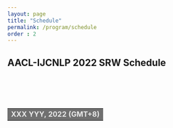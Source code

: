 ```yaml
---
layout: page
title: "Schedule"
permalink: /program/schedule
order : 2
---
```


<style>
.abs_input, .abs_input:hover {
    display: inline-block;
    width: 35px;
    height: 20px;
    background: #29ABE0;
    text-align: center;
    text-decoration: none;
    font-size: 10px;
    font-weight: bold;
    border-radius: 5px;
    color: white;
    font-weight: bold;
    line-height: 20px;
}
.pdf_input, .pdf_input:hover {
    display: inline-block;
    width: 35px;
    height: 20px;
    background: #2471A3;
    text-align: center;
    text-decoration: none;
    font-size: 10px;
    font-weight: bold;
    border-radius: 5px;
    color: white;
    font-weight: bold;
    line-height: 20px;
}
.video_input, .video_input:hover {
    display: inline-block;
    width: 45px;
    height: 20px;
    background: #1ABC9C;
    text-align: center;
    text-decoration: none;
    font-size: 10px;
    font-weight: bold;
    border-radius: 5px;
    color: white;
    font-weight: bold;
    line-height: 20px;
}
</style>

## AACL-IJCNLP 2022 SRW Schedule
<div style="float:left; width:70%; font-size: 15px;"> <table> <tbody>
<tr bgcolor="#707070"> <td colspan="2"> <font color="#e9e9e9"> <b>XXX YYY, 2022 (GMT+8)</b> </font> </td> </tr>

<!--<tr bgcolor="#a0a0a0">
  <td> 08:45 - 09:00 </td>
  <td> Welcome and Opening Remarks 
  <a class='pdf_input' href="{{ site.baseurl }}/pdfs/opening_remarks_aacl2020srw.pdf">pdf</a>
  </td>
</tr>

<tr bgcolor="#d0d0d0">
  <td> 09:00 - 10:00 </td>
  <td> <b>Keynote Address</b> </td>
</tr>

<tr bgcolor="#ededed">
  <td colspan="2" style="font-size: small;">
  <b>Societal Impacts of NLP: How and When to Integrate Them into Your Research (and How to Make Time for That) </b>
  <a class='pdf_input' href="{{ site.baseurl }}/pdfs/Bender-AACL-SRW-2020.pdf">pdf</a>
  <br>
  <i>Emily M. Bender, University of Washington</i>
  </td>
</tr>

<tr bgcolor="#d0d0d0">
  <td> 10:00 - 11:00 </td>
  <td>
  <b>Session SRW1 - Advanced Models</b> <br> 
  <i>Chair: Katharina Kann, University of Colorado</i>
  </td>
</tr>

<tr bgcolor="#ededed">
  <td colspan="2" style="font-size: small;">
  <b>Text Classification through Glyph-aware Disentangled Character Embedding and Semantic Sub-character Augmentation</b>
  <a class='pdf_input' href="https://www.aclweb.org/anthology/2020.aacl-srw.1.pdf">pdf</a>
  <a class='abs_input' href="{{ site.baseurl }}/accepted/1040.html">abs</a>
  <a class='video_input' href="https://www.youtube.com/watch?v=EWo5yKSJah0">video</a>
  <br>
  <em>Takumi Aoki,&nbsp;Shunsuke Kitada,&nbsp;Hitoshi Iyatomi</em><br>
  Hosei University
  </td>
</tr>

<tr bgcolor="#ededed">
  <td colspan="2" style="font-size: small;">
  <b>Two-Headed Monster and Crossed Co-Attention Networks</b>
  <a class='pdf_input' href="https://www.aclweb.org/anthology/2020.aacl-srw.2.pdf">pdf</a>
  <a class='abs_input' href="{{ site.baseurl }}/accepted/1049.html">abs</a>
  <a class='video_input' href="https://www.youtube.com/watch?v=nCPzNX-ISXo">video</a>
  <br>
  <em>Yaoyiran Li<sup>1</sup> and Jing Jiang<sup>2</sup></em><br>
  <sup>1</sup>University of Cambridge, <sup>2</sup>Singapore Management University
  </td>
</tr>

<tr bgcolor="#ededed">
  <td colspan="2" style="font-size: small;">
  <b>Towards a Task-Agnostic Model of Difficulty Estimation for Supervised Learning Tasks</b>
  <a class='pdf_input' href="https://www.aclweb.org/anthology/2020.aacl-srw.3.pdf">pdf</a>
  <a class='abs_input' href="{{ site.baseurl }}/accepted/1052.html">abs</a>
  <a class='video_input' href="https://www.youtube.com/watch?v=wE357GFpVv0">video</a>
  <br>
  <em>Antonio Laverghetta Jr.,&nbsp;Jamshidbek Mirzakhalov,&nbsp;John Licato</em><br>
  University of South Florida
  </td>
</tr>

<tr bgcolor="#ededed">
  <td colspan="2" style="font-size: small;">
  <b>A Siamese CNN Architecture for Learning Chinese Sentence Similarity</b>
  <a class='pdf_input' href="https://www.aclweb.org/anthology/2020.aacl-srw.4.pdf">pdf</a>
  <a class='abs_input' href="{{ site.baseurl }}/accepted/1062.html">abs</a>
  <a class='video_input' href="https://www.youtube.com/watch?v=5BPTXR78LQE">video</a>
  <br>
  <em>Haoxiang Shi<sup>1</sup>,&nbsp;Cen Wang<sup>2</sup>,&nbsp;Tetsuya Sakai<sup>1</sup></em><br>
  <sup>1</sup>Waseda University, <sup>2</sup>KDDI Research Inc.
  </td>
</tr>

<tr bgcolor="#d0d0d0">
  <td> 11:00 - 12:00 </td>
  <td>
  <b>Session SRW2 - Social Media and Applications</b> <br>
  <i>Chair: Wei Emma Zhang, The University of Adelaide</i>
  </td>
</tr>

<tr bgcolor="#ededed">
  <td colspan="2" style="font-size: small;">
  <b>Automatic Classification of Students on Twitter Using Simple Profile Information</b>
  <a class='pdf_input' href="https://www.aclweb.org/anthology/2020.aacl-srw.5.pdf">pdf</a>
  <a class='abs_input' href="{{ site.baseurl }}/accepted/1050.html">abs</a>
  <a class='video_input' href="https://www.youtube.com/watch?v=gLOvCNzahDI">video</a>
  <br>
  <em>Lili-Michal Wilson and Christopher Wun</em><br>
  Hunter College High School
  </td>
</tr>

<tr bgcolor="#ededed">
  <td colspan="2" style="font-size: small;">
  <b>Towards Code-switched Classification Exploiting Constituent Language Resources</b>
  <a class='pdf_input' href="https://www.aclweb.org/anthology/2020.aacl-srw.6.pdf">pdf</a>
  <a class='abs_input' href="{{ site.baseurl }}/accepted/1047.html">abs</a>
  <a class='video_input' href="https://www.youtube.com/watch?v=6k1fKdsHbEA">video</a>
  <br>
  <em>Kartikey Pant<sup>1</sup> and Tanvi Dadu<sup>2</sup></em><br>
  <sup>1</sup>International Institute of Information Technology, Hyderabad, <sup>2</sup>Netaji Subhas Institute of Technology, New Delhi
  </td>
</tr>

<tr bgcolor="#ededed">
  <td colspan="2" style="font-size: small;">
  <b>Hindi History Note Generation with Unsupervised Extractive Summarization</b>
  <a class='pdf_input' href="https://www.aclweb.org/anthology/2020.aacl-srw.7.pdf">pdf</a>
  <a class='abs_input' href="{{ site.baseurl }}/accepted/1055.html">abs</a>
  <a class='video_input' href="https://www.youtube.com/watch?v=5tNBxX16SrU">video</a>
  <br>
  <em>Aayush Shah,&nbsp;Dhineshkumar Ramasubbu,&nbsp;Dhruv Mathew,&nbsp;Meet Chetan Gadoya</em><br>
  University of Southern California
  </td>
</tr>

<tr bgcolor="#ededed">
  <td colspan="2" style="font-size: small;">
  <b>Unbiasing Review Ratings with Tendency Based Collaborative Filtering</b>
  <a class='pdf_input' href="https://www.aclweb.org/anthology/2020.aacl-srw.8.pdf">pdf</a>
  <a class='abs_input' href="{{ site.baseurl }}/accepted/1032.html">abs</a>
  <a class='video_input' href="https://www.youtube.com/watch?v=ueZJDX36Un8">video</a>
  <br>
  <em>Pranshi Yadav<sup>1</sup>,&nbsp;Priya Yadav<sup>2</sup>,&nbsp;Pegah Nokhiz<sup>3</sup>,&nbsp;Vivek Gupta<sup>3</sup></em><br>
  <sup>1</sup>International Institute of Information Technology, Hyderabad, <sup>2</sup>Tata Consultancy Services, <sup>3</sup>School of Computing, University of Utah
  </td>
</tr>

<tr bgcolor="#a0a0a0">
  <td> 12:00 - 14:00 </td>
  <td> <b>Break</b> </td>
</tr>

<tr bgcolor="#d0d0d0">
  <td> 14:00 - 15:00 </td>
  <td>
  <b>Session SRW3 - Low-Resource Languages</b> <br>
  <i>Chair: Pranav A, Sentinel </i> 
  </td>
</tr>

<tr bgcolor="#ededed">
  <td colspan="2" style="font-size: small;">
  <b>Building a Part-of-Speech Tagged Corpus for Drenjongke (Bhutia)</b>
  <a class='pdf_input' href="https://www.aclweb.org/anthology/2020.aacl-srw.9.pdf">pdf</a>
  <a class='abs_input' href="{{ site.baseurl }}/accepted/1031.html">abs</a>
  <a class='video_input' href="https://www.youtube.com/watch?v=V2A2okHK39U">video</a>
  <br>
  <em>Mana Ashida<sup>1</sup>,&nbsp;Seunghun Lee<sup>2</sup>,&nbsp;Kunzang Namgyal<sup>3</sup></em><br>
  <sup>1</sup>Tokyo Metropolitan University, <sup>2</sup>International Christian University, <sup>3</sup>Nar Bahadur Bhandari Degree College
  </td>
</tr>

<tr bgcolor="#ededed">
  <td colspan="2" style="font-size: small;">
  <b>Towards a Standardized Dataset on Indonesian Named Entity Recognition</b>
  <a class='pdf_input' href="https://www.aclweb.org/anthology/2020.aacl-srw.10.pdf">pdf</a>
  <a class='abs_input' href="{{ site.baseurl }}/accepted/1035.html">abs</a>
  <a class='video_input' href="https://www.youtube.com/watch?v=sTQoQxiO7qQ">video</a>
  <br>
  <em>Siti Oryza Khairunnisa,&nbsp;Aizhan Imankulova,&nbsp;Mamoru Komachi</em><br>
  Tokyo Metropolitan University
  </td>
</tr>

<tr bgcolor="#ededed">
  <td colspan="2" style="font-size: small;">
  <b>Formal Sanskrit Syntax: A Specification for Programming Language</b>
  <a class='pdf_input' href="https://www.aclweb.org/anthology/2020.aacl-srw.11.pdf">pdf</a>
  <a class='abs_input' href="{{ site.baseurl }}/accepted/1046.html">abs</a>
  <a class='video_input' href="https://www.youtube.com/watch?v=-lnZkzG4elk">video</a>
  <br>
  <em>K. Kabi Khanganba and Girish Jha</em><br>
  Jawaharlal Nehru University
  </td>
</tr>

<tr bgcolor="#ededed">
  <td colspan="2" style="font-size: small;">
  <b>Resource Creation and Evaluation of Aspect Based Sentiment Analysis in Urdu</b>
  <a class='pdf_input' href="https://www.aclweb.org/anthology/2020.aacl-srw.12.pdf">pdf</a>
  <a class='abs_input' href="{{ site.baseurl }}/accepted/1019.html">abs</a>
  <a class='video_input' href="https://www.youtube.com/watch?v=aLQE4yOCJdg">video</a>
  <br>
  <em>Sadaf Rani and Muhammad Waqas Anwar</em><br>
  COMSATS University Islamabad
  </td>
</tr>

<tr bgcolor="#d0d0d0">
  <td> 15:00 - 16:00 </td>
  <td>
  <b>Session SRW4 - Translation and Transformation</b> <br>
  <i>Chair: Yuki Arase, Osaka University</i>
  </td>
</tr>

<tr bgcolor="#ededed">
  <td colspan="2" style="font-size: small;">
  <b>Making a Point: Pointer-Generator Transformers for Disjoint Vocabularies</b>
  <a class='pdf_input' href="https://www.aclweb.org/anthology/2020.aacl-srw.13.pdf">pdf</a>
  <a class='abs_input' href="{{ site.baseurl }}/accepted/1059.html">abs</a>
  <a class='video_input' href="https://www.youtube.com/watch?v=6cUeKRhQzVs">video</a>
  <br>
  <em>Nikhil Prabhu and Katharina Kann</em><br>
  University of Colorado Boulder
  </td>
</tr>

<tr bgcolor="#ededed">
  <td colspan="2" style="font-size: small;">
  <b>Training with Adversaries to Improve Faithfulness of Attention in Neural Machine Translation</b>
  <a class='pdf_input' href="https://www.aclweb.org/anthology/2020.aacl-srw.14.pdf">pdf</a>
  <a class='abs_input' href="{{ site.baseurl }}/accepted/1051.html">abs</a>
  <a class='video_input' href="https://www.youtube.com/watch?v=imS9LLGHIg0">video</a>
  <br>
  <em>Pooya Moradi,&nbsp;Nishant Kambhatla,&nbsp;Anoop Sarkar</em><br>
  <br>
  Simon Fraser University
  </td>
</tr>

<tr bgcolor="#ededed">
  <td colspan="2" style="font-size: small;">
  <b>Document-Level Neural Machine Translation Using BERT as Context Encoder</b>
  <a class='pdf_input' href="https://www.aclweb.org/anthology/2020.aacl-srw.15.pdf">pdf</a>
  <a class='abs_input' href="{{ site.baseurl }}/accepted/1064.html">abs</a>
  <a class='video_input' href="https://www.youtube.com/watch?v=1DKdOmenTGs">video</a>
  <br>
  <em>Zhiyu Guo and Minh Le Nguyen</em><br>
  Japan Advanced Institute of Science and Technology
  </td>
</tr>

<tr bgcolor="#ededed">
  <td colspan="2" style="font-size: small;">
  <b>A Review of Cross-Domain Text-to-SQL Models</b>
  <a class='pdf_input' href="https://www.aclweb.org/anthology/2020.aacl-srw.16.pdf">pdf</a>
  <a class='abs_input' href="{{ site.baseurl }}/accepted/1029.html">abs</a>
  <a class='video_input' href="https://www.youtube.com/watch?v=tCQJ7nYmE28">video</a>
  <br>
  <em>Yujian Gan<sup>1</sup>,&nbsp;Matthew Purver<sup>1</sup>,&nbsp;John R. Woodward<sup>2</sup></em><br>
  <sup>1</sup>Queen Mary University of London, <sup>2</sup>QMUL
  </td>
</tr>

<tr bgcolor="#d0d0d0">
  <td> 16:00 - 17:00 </td>
  <td>
  <b>Session SRW5 - Semantics and Pragmatics</b> <br>
  <i>Chair: Vivek Gupta, University of Utah</i>
  </td>
</tr>

<tr bgcolor="#ededed">
  <td colspan="2" style="font-size: small;">
  <b>Multi-task Learning for Automated Essay Scoring with Sentiment Analysis</b>
  <a class='pdf_input' href="https://www.aclweb.org/anthology/2020.aacl-srw.17.pdf">pdf</a>
  <a class='abs_input' href="{{ site.baseurl }}/accepted/1054.html">abs</a>
  <a class='video_input' href="https://www.youtube.com/watch?v=9nLvWVyPaEA">video</a>
  <br>
  <em>Panitan Muangkammuen and Fumiyo Fukumoto</em><br>
  University of Yamanashi
  </td>
</tr>

<tr bgcolor="#ededed">
  <td colspan="2" style="font-size: small;">
  <b>Aspect Extraction Using Coreference Resolution and Unsupervised Filtering</b>
  <a class='pdf_input' href="https://www.aclweb.org/anthology/2020.aacl-srw.18.pdf">pdf</a>
  <a class='abs_input' href="{{ site.baseurl }}/accepted/1023.html">abs</a>
  <a class='video_input' href="https://www.youtube.com/watch?v=loBB3lC5PJY">video</a>
  <br>
  <em>Deon Mai and Wei Emma Zhang</em><br>
  The University of Adelaide
  </td>
</tr>

<tr bgcolor="#ededed">
  <td colspan="2" style="font-size: small;">
  <b>GRUBERT: A GRU-Based Method to Fuse BERT Hidden Layers for Twitter Sentiment Analysis</b>
  <a class='pdf_input' href="https://www.aclweb.org/anthology/2020.aacl-srw.19.pdf">pdf</a>
  <a class='abs_input' href="{{ site.baseurl }}/accepted/1025.html">abs</a>
  <a class='video_input' href="https://www.youtube.com/watch?v=8fZrvMvo4OI">video</a>
  <br>
  <em>Leo Horne,&nbsp;Matthias Matti,&nbsp;Pouya Pourjafar,&nbsp;Zuowen Wang</em><br>
  ETH Zurich
  </td>
</tr>

<tr bgcolor="#ededed">
  <td colspan="2" style="font-size: small;">
  <b>Exploring Statistical and Neural Models for Noun Ellipsis Detection and Resolution in English</b>
  <a class='pdf_input' href="https://www.aclweb.org/anthology/2020.aacl-srw.20.pdf">pdf</a>
  <a class='abs_input' href="{{ site.baseurl }}/accepted/1017.html">abs</a>
  <a class='video_input' href="https://www.youtube.com/watch?v=Dh7WCNejGpo">video</a>
  <br>
  <em>Payal Khullar</em><br>
  International Institute of Information Technology, Hyderabad
  </td>
</tr>

<tr bgcolor="#d0d0d0">
  <td> 17:00 - 18:00 </td>
  <td>
  <b>Session SRW6 - Applications and Methods</b> <br>
  <i>Chair: John Licato, University of South Florida</i>
  </td>
</tr>

<tr bgcolor="#ededed">
  <td colspan="2" style="font-size: small;">
  <b>MRC Examples Answerable by BERT without a Question Are Less Effective in MRC Model Training</b>
  <a class='pdf_input' href="https://www.aclweb.org/anthology/2020.aacl-srw.21.pdf">pdf</a>
  <a class='abs_input' href="{{ site.baseurl }}/accepted/1058.html">abs</a>
  <a class='video_input' href="https://www.youtube.com/watch?v=ofh5JaaFDD8">video</a>
  <br>
  <em>Hongyu Li<sup>1</sup>,&nbsp;Tengyang Chen<sup>1</sup>,&nbsp;Shuting Bai<sup>1</sup>,&nbsp;Takehito Utsuro<sup>1</sup>,&nbsp;Yasuhide Kawada<sup>2</sup></em><br>
  <sup>1</sup>University of Tsukuba, <sup>2</sup>Logworks Co., Ltd.
  </td>
</tr>

<tr bgcolor="#ededed">
  <td colspan="2" style="font-size: small;">
  <b>Text Simplification with Reinforcement Learning Using Supervised Rewards on Grammaticality, Meaning Preservation, and Simplicity</b>
  <a class='pdf_input' href="https://www.aclweb.org/anthology/2020.aacl-srw.22.pdf">pdf</a>
  <a class='abs_input' href="{{ site.baseurl }}/accepted/1027.html">abs</a>
  <br>
  <em>Akifumi Nakamachi,&nbsp;Tomoyuki Kajiwara,&nbsp;Yuki Arase</em><br>
  Osaka University
  </td>
</tr>

<tr bgcolor="#ededed">
  <td colspan="2" style="font-size: small;">
  <b>Label Representations in Modeling Classification as Text Generation</b>
  <a class='pdf_input' href="https://www.aclweb.org/anthology/2020.aacl-srw.23.pdf">pdf</a>
  <a class='abs_input' href="{{ site.baseurl }}/accepted/1066.html">abs</a>
  <a class='video_input' href="https://www.youtube.com/watch?v=G_MWiCsjtGI">video</a>
  <br>
  <em>Xinyi Chen<sup>1</sup>,&nbsp;Jingxian Xu<sup>1</sup>,&nbsp;Alex Wang<sup>2</sup></em><br>
  <sup>1</sup>New York University Shanghai, <sup>2</sup>New York University
  </td>
</tr>

<tr bgcolor="#ededed">
  <td colspan="2" style="font-size: small;">
  <b>Generating Inflectional Errors for Grammatical Error Correction in Hindi</b>
  <a class='pdf_input' href="https://www.aclweb.org/anthology/2020.aacl-srw.24.pdf">pdf</a>
  <a class='abs_input' href="{{ site.baseurl }}/accepted/1039.html">abs</a>
  <a class='video_input' href="https://www.youtube.com/watch?v=AmrytWliX1E">video</a>
  <br>
  <em>Ankur Sonawane,&nbsp;Sujeet Kumar Vishwakarma,&nbsp;Bhavana Srivastava,&nbsp;Anil Kumar Singh</em><br>
  Indian Institute of Technology (BHU)
  </td>
</tr>

<tr bgcolor="#a0a0a0">
  <td> 18:00 - 18:30 </td>
  <td> <b>Best Paper Award and Closing Remarks</b> </td>
</tr>
</tbody> </table> </div>-->

<br>
<br>
<br>

<script>mendeleyWebImporter = { open: function () { window.postMessage('0.523632117737538', 'https://www.softconf.com') } }</script>
